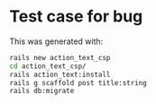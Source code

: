 # Test case for bug

This was generated with:
```bash
rails new action_text_csp
cd action_text_csp/
rails action_text:install
rails g scaffold post title:string
rails db:migrate
```
